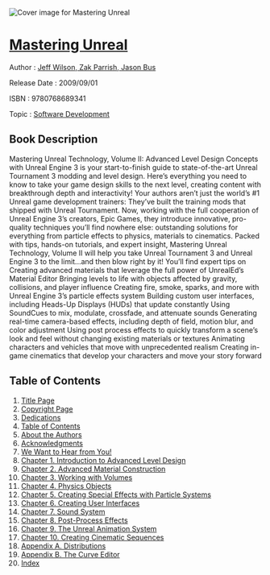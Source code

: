 ![Cover image for Mastering Unreal](https://imgdetail.ebookreading.net/cover/cover/software_development/EB9780768689341.jpg)

[Mastering Unreal](https://ebookreading.net/view/book/Mastering+Unreal-EB9780768689341_1.html "Mastering Unreal")
====================================================================================================================

Author : [Jeff Wilson](https://ebookreading.net/search/author/Jeff+Wilson),[ Zak Parrish](https://ebookreading.net/search/author/+Zak+Parrish),[ Jason Bus](https://ebookreading.net/search/author/+Jason+Bus)

Release Date : 2009/09/01

ISBN : 9780768689341

Topic : [Software Development](https://ebookreading.net/search/category/software-development)

Book Description
-----------------

Mastering Unreal Technology, Volume II: Advanced Level Design Concepts with Unreal Engine 3 is your start-to-finish guide to state-of-the-art Unreal Tournament 3 modding and level design. Here’s everything you need to know to take your game design skills to the next level, creating content with breakthrough depth and interactivity! Your authors aren’t just the world’s #1 Unreal game development trainers: They’ve built the training mods that shipped with Unreal Tournament. Now, working with the full cooperation of Unreal Engine 3’s creators, Epic Games, they introduce innovative, pro-quality techniques you’ll find nowhere else: outstanding solutions for everything from particle effects to physics, materials to cinematics. Packed with tips, hands-on tutorials, and expert insight, Mastering Unreal Technology, Volume II will help you take Unreal Tournament 3 and Unreal Engine 3 to the limit...and then blow right by it!
You’ll find expert tips on
Creating advanced materials that leverage the full power of UnrealEd’s Material Editor
Bringing levels to life with objects affected by gravity, collisions, and player influence
Creating fire, smoke, sparks, and more with Unreal Engine 3’s particle effects system
Building custom user interfaces, including Heads-Up Displays (HUDs) that update constantly
Using SoundCues to mix, modulate, crossfade, and attenuate sounds
Generating real-time camera-based effects, including depth of field, motion blur, and color adjustment
Using post process effects to quickly transform a scene’s look and feel without changing existing materials or textures
Animating characters and vehicles that move with unprecedented realism
Creating in-game cinematics that develop your characters and move your story forward
              
Table of Contents
-----------------

1. [Title Page](https://ebookreading.net/view/book/Mastering+Unreal-EB9780768689341_2.html#title)
1. [Copyright Page](https://ebookreading.net/view/book/Mastering+Unreal-EB9780768689341_2.html#copy)
1. [Dedications](https://ebookreading.net/view/book/Mastering+Unreal-EB9780768689341_2.html#ded)
1. [Table of Contents](https://ebookreading.net/view/book/Mastering+Unreal-EB9780768689341_2.html#toc)
1. [About the Authors](https://ebookreading.net/view/book/Mastering+Unreal-EB9780768689341_2.html#pre01)
1. [Acknowledgments](https://ebookreading.net/view/book/Mastering+Unreal-EB9780768689341_2.html#pre02)
1. [We Want to Hear from You!](https://ebookreading.net/view/book/Mastering+Unreal-EB9780768689341_2.html#pre03)
1. [Chapter 1. Introduction to Advanced Level Design](https://ebookreading.net/view/book/Mastering+Unreal-EB9780768689341_3.html)
1. [Chapter 2. Advanced Material Construction](https://ebookreading.net/view/book/Mastering+Unreal-EB9780768689341_4.html)
1. [Chapter 3. Working with Volumes](https://ebookreading.net/view/book/Mastering+Unreal-EB9780768689341_5.html)
1. [Chapter 4. Physics Objects](https://ebookreading.net/view/book/Mastering+Unreal-EB9780768689341_6.html)
1. [Chapter 5. Creating Special Effects with Particle Systems](https://ebookreading.net/view/book/Mastering+Unreal-EB9780768689341_7.html)
1. [Chapter 6. Creating User Interfaces](https://ebookreading.net/view/book/Mastering+Unreal-EB9780768689341_9.html)
1. [Chapter 7. Sound System](https://ebookreading.net/view/book/Mastering+Unreal-EB9780768689341_10.html)
1. [Chapter 8. Post-Process Effects](https://ebookreading.net/view/book/Mastering+Unreal-EB9780768689341_11.html)
1. [Chapter 9. The Unreal Animation System](https://ebookreading.net/view/book/Mastering+Unreal-EB9780768689341_12.html)
1. [Chapter 10. Creating Cinematic Sequences](https://ebookreading.net/view/book/Mastering+Unreal-EB9780768689341_14.html)
1. [Appendix A. Distributions](https://ebookreading.net/view/book/Mastering+Unreal-EB9780768689341_15.html)
1. [Appendix B. The Curve Editor](https://ebookreading.net/view/book/Mastering+Unreal-EB9780768689341_16.html)
1. [Index](https://ebookreading.net/view/book/Mastering+Unreal-EB9780768689341_17.html)
